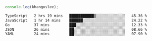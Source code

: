 ```js
console.log(khanguslee);
```

<!--START_SECTION:waka-->

```txt
TypeScript   2 hrs 19 mins   ███████████▒░░░░░░░░░░░░░   45.36 %
JavaScript   1 hr 14 mins    ██████░░░░░░░░░░░░░░░░░░░   24.22 %
Go           37 mins         ███░░░░░░░░░░░░░░░░░░░░░░   12.33 %
JSON         26 mins         ██░░░░░░░░░░░░░░░░░░░░░░░   08.66 %
YAML         24 mins         ██░░░░░░░░░░░░░░░░░░░░░░░   07.90 %
```

<!--END_SECTION:waka-->

<!--
**khanguslee/khanguslee** is a ✨ _special_ ✨ repository because its `README.md` (this file) appears on your GitHub profile.

Here are some ideas to get you started:

- 🔭 I’m currently working on ...
- 🌱 I’m currently learning ...
- 👯 I’m looking to collaborate on ...
- 🤔 I’m looking for help with ...
- 💬 Ask me about ...
- 📫 How to reach me: ...
- 😄 Pronouns: ...
- ⚡ Fun fact: ...
-->
